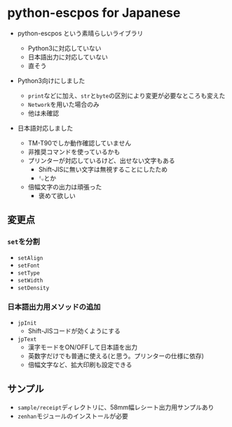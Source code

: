 # python-escpos for Japanese

* python-escpos という素晴らしいライブラリ
  * Python3に対応していない
  * 日本語出力に対応していない
  * 直そう

* Python3向けにしました
  * `print`などに加え、`str`と`byte`の区別により変更が必要なところも変えた
  * `Network`を用いた場合のみ
  * 他は未確認
* 日本語対応しました
  * TM-T90でしか動作確認していません
  * 非推奨コマンドを使っているかも
  * プリンターが対応しているけど、出せない文字もある
    * Shift-JISに無い文字は無視することにしたため
	* `㍉`とか
  * 倍幅文字の出力は頑張った
    * 褒めて欲しい


## 変更点

### `set`を分割
* `setAlign`
* `setFont`
* `setType`
* `setWidth`
* `setDensity`

### 日本語出力用メソッドの追加
* `jpInit`
  * Shift-JISコードが効くようにする
* `jpText`
  * 漢字モードをON/OFFして日本語を出力
  * 英数字だけでも普通に使える(と思う。プリンターの仕様に依存)
  * 倍幅文字など、拡大印刷も設定できる


## サンプル
* `sample/receipt`ディレクトリに、58mm幅レシート出力用サンプルあり
* `zenhan`モジュールのインストールが必要
